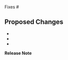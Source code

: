<!--
Request Prow to automatically lint any go code in this PR:

/lint
-->

Fixes #

<!-- Please include the 'why' behind your changes if no issue exists -->
## Proposed Changes

*
*
*

**Release Note**

<!-- Enter your extended release note in the below block. If the PR requires
additional action from users switching to the new release, include the string
"action required". If no release note is required, write "NONE". -->

```release-note

```
